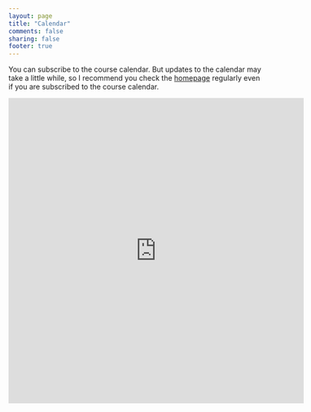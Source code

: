 ```yaml
---
layout: page
title: "Calendar"
comments: false
sharing: false
footer: true
---
```


You can subscribe to the course calendar. But updates to the calendar may take a little while, so I recommend you check the [homepage](index.html) regularly even if you are subscribed to the course calendar. 

<iframe src="https://www.google.com/calendar/b/0/embed?showCalendars=0&amp;showTz=0&amp;mode=AGENDA&amp;height=600&amp;wkst=2&amp;bgcolor=%23FFFFFF&amp;src=3b8if9bjv4ilupkn9brpem53q8%40group.calendar.google.com&ctz=America/Los_Angeles" style=" border-width:0 " width="580" height="600" frameborder="0" scrolling="no">   </iframe>